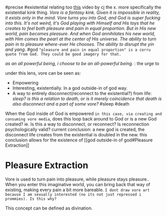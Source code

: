 #precise #existential 
relating too [this](https://www.youtube.com/watch?v=GZg_36utl2w&ab_channel=CJTheX) video by cj the x. more specifically the existential kink thing.
*Vore is a fantasy kink. Given it is impossible in reality, it exists only in the mind. Vore turns you into God, and God is super fucking into this. It's not weird, it's God playing with Himself and His toys that he creates to feel both pleasure and pain in equal proportion. But in His new world, pain becomes pleasure. And when God annihilates his new world, with Him comes the pearl at the center of His universe. The ability to turn pain in to pleasure where-ever He chooses. The ability to disrupt the yin and yang.* #god `"pleasure and pain in equal proportion" is a corru quote from God. They could be good imagery for that.`

*as an all powerful being, i choose to be an all-powerful being.* : the urge to

under this lens, vore can be seen as:
- Empowering
- Interesting, existentially. In a god outside-in of god way.
- A way to entirely disconnect(reconnect to the existential?) from life: *sleep?* *is this a relation to death, or is it merely coincidence that death is also disconnect and a part of some vore?* #sleep #death

When the God inside of God is empowered `in this case, via creating and consuming vore media`, does this loop back around to God or is a new God created? ie. Is this a way to disconnect, or reconnect? Is reconnection psychologically valid?
	 current conclusion: a new god is created, the disconnect life creates from the existential is doubled in the new. this conclusion allows for the existence of [[god outside-in of god#Pleasure Extraction]]

# Pleasure Extraction
Vore is used to turn pain into pleasure, while pleasure stays pleasure.. When you enter this imaginative world, you can bring back that way of existing, making every pain a bit more bareable. `I dont draw vore art because I am sexually interested (no its not just repressed i prommies). Is this why?`

This concept can be defined as divination.